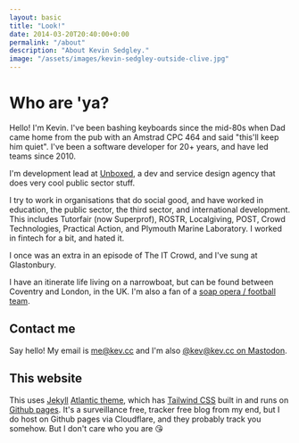 ```yaml
---
layout: basic
title: "Look!"
date: 2014-03-20T20:40:00+0:00
permalink: "/about"
description: "About Kevin Sedgley."
image: "/assets/images/kevin-sedgley-outside-clive.jpg"
---
```


# Who are 'ya?

Hello! I'm Kevin. I've been bashing keyboards since the mid-80s when Dad came home from the pub with an Amstrad CPC 464 and said "this'll keep him quiet". I've been a software developer for 20+ years, and have led teams since 2010.

I'm development lead at [Unboxed](//unboxed.co), a dev and service design agency that does very cool public sector stuff.

I try to work in organisations that do social good, and have worked in education, the public sector, the third sector, and international development. This includes Tutorfair (now Superprof), ROSTR, Localgiving, POST, Crowd Technologies, Practical Action, and Plymouth Marine Laboratory. I worked in fintech for a bit, and hated it.

I once was an extra in an episode of <span class="text-decoration-wavy" style="text-decoration-style:wavy;" title="Look, he was sound at the time. You know who.">The IT Crowd</span>, and I've sung at Glastonbury.

I have an itinerate life living on a narrowboat, but can be found between Coventry and London, in the UK. I'm also a fan of a [soap opera / football team](//www.ccfc.co.uk).

## Contact me

Say hello! My email is [me@kev.cc](mailto:me@kev.cc) and I'm also [@kev@kev.cc on Mastodon](//m.kev.cc/@kev).

## This website

This uses [Jekyll](https://jekyllrb.com/) [Atlantic theme](https://github.com/zerostaticthemes/jekyll-atlantic-theme), which has [Tailwind CSS](https://tailwindcss.com/) built in and runs on [Github pages](https://pages.github.com/).
It's a surveillance free, tracker free blog from my end, but I do host on Github pages via Cloudflare, and they probably track you somehow. But I don't care who you are 😘